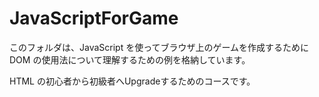 # JavaScriptForGame

このフォルダは、JavaScript を使ってブラウザ上のゲームを作成するために DOM の使用法について理解するための例を格納しています。

HTML の初心者から初級者へUpgradeするためのコースです。
